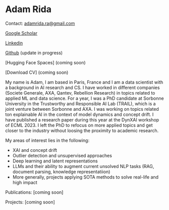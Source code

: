 # Adam Rida

Contact: adamrida.ra@gmail.com

[Google Scholar](https://scholar.google.com/citations?user=Ia8Rku4AAAAJ)

[Linkedin](https://www.linkedin.com/in/adam-rida-581296142/)

[Github](https://github.com/adrida) (update in progress)

[Hugging Face Spaces] (coming soon)

[Download CV] (coming soon)

My name is Adam, I am based in Paris, France and I am a data scientist with a background in AI research and CS. I have worked in different companies (Societe Generale, AXA, Qantev, Rebellion Research) in topics related to applied ML and data science.
For a year, I was a PhD candidate at Sorbonne University in the Trustworthy and Responsible AI Lab (TRAIL), which is a joint venture between Sorbonne and AXA. I was working on topics related ton explainable AI in the context of model dynamics and concept drift. I have published a research paper during this year at the DynXAI workshop of ECML 2023. 
I left the PhD to refocus on more applied topics and get closer to the industry without loosing the proximity to academic research.

My areas of interest lies in the following:

- XAI and concept drift
- Outlier detection and unsupervised approaches
- Deep learning and latent representations
- LLMs and their ability to augment current unsolved NLP tasks (RAG, document parsing, knowledge representatiion)
- More generally, projects applying SOTA methods to solve real-life and high impact

Publications:
[coming soon]

Projects: 
[coming soon]


